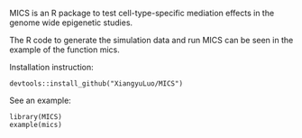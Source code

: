 MICS is an R package to test cell-type-specific mediation effects in the genome wide epigenetic studies.

The R code to generate the simulation data and run MICS can be seen in the example of the function mics.

Installation instruction:
```
devtools::install_github("XiangyuLuo/MICS")
```

See an example:
```
library(MICS)
example(mics)
```
